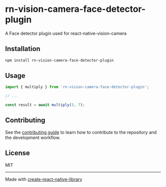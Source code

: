 # rn-vision-camera-face-detector-plugin

A Face detector plugin used for react-native-vision-camera

## Installation

```sh
npm install rn-vision-camera-face-detector-plugin
```

## Usage

```js
import { multiply } from 'rn-vision-camera-face-detector-plugin';

// ...

const result = await multiply(3, 7);
```

## Contributing

See the [contributing guide](CONTRIBUTING.md) to learn how to contribute to the repository and the development workflow.

## License

MIT

---

Made with [create-react-native-library](https://github.com/callstack/react-native-builder-bob)
